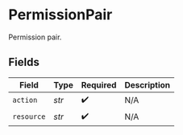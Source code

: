 # PermissionPair

Permission pair.


## Fields

| Field              | Type               | Required           | Description        |
| ------------------ | ------------------ | ------------------ | ------------------ |
| `action`           | *str*              | :heavy_check_mark: | N/A                |
| `resource`         | *str*              | :heavy_check_mark: | N/A                |